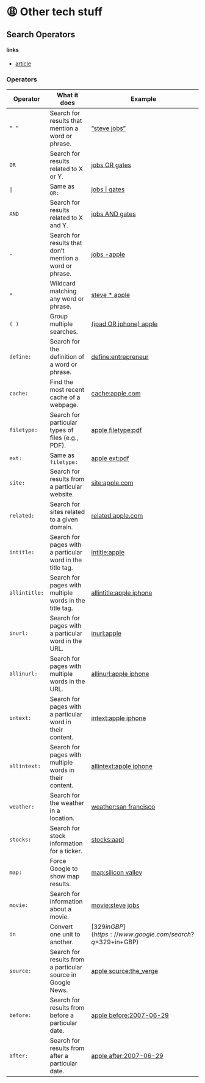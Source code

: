 # 😩 Other tech stuff

## Search Operators

#### links

-  [article](https://ahrefs.com/blog/google-advanced-search-operators)

### Operators

| Operator      | What it does                                                | Example                                                                                    |
| ------------- | ----------------------------------------------------------- | ------------------------------------------------------------------------------------------ |
| `“ ”`         | Search for results that mention a word or phrase.           | [“steve jobs”](https://www.google.com/search?q=%22steve+jobs%22)                           |
| `OR`          | Search for results related to X or Y.                       | [jobs OR gates](https://www.google.com/search?&q=jobs+OR+gates)                            |
| `\|`          | Same as `OR:`                                               | [jobs \| gates](https://www.google.com/search?q=jobs%7Cgates)                              |
| `AND`         | Search for results related to X and Y.                      | [jobs AND gates](https://www.google.com/search?&q=jobs+AND+gates)                          |
| `-`           | Search for results that don’t mention a word or phrase.     | [jobs -apple](https://www.google.com/search?q=jobs+-apple)                                 |
| `*`           | Wildcard matching any word or phrase.                       | [steve * apple](https://www.google.com/search?q=%22steve+*+apple%22)                       |
| `( )`         | Group multiple searches.                                    | [(ipad OR iphone) apple](https://www.google.com/search?q=%28ipad+OR+iphone%29+apple)       |
| `define:`     | Search for the definition of a word or phrase.              | [define:entrepreneur](https://www.google.com/search?q=define%3Aentrepreneur)               |
| `cache:`      | Find the most recent cache of a webpage.                    | [cache:apple.com](https://webcache.googleusercontent.com/search?q=cache%3Aapple.com)       |
| `filetype:`   | Search for particular types of files (e.g., PDF).           | [apple filetype:pdf](https://www.google.com/search?q=apple+filetype%3Apdf)                 |
| `ext:`        | Same as `filetype:`                                         | [apple ext:pdf](https://www.google.com/search?q=apple+ext%3Apdf)                           |
| `site:`       | Search for results from a particular website.               | [site:apple.com](https://www.google.com/search?q=site%3Aapple.com)                         |
| `related:`    | Search for sites related to a given domain.                 | [related:apple.com](https://www.google.com/search?q=related%3Aapple.com)                   |
| `intitle:`    | Search for pages with a particular word in the title tag.   | [intitle:apple](https://www.google.com/search?q=intitle%3Aapple)                           |
| `allintitle:` | Search for pages with multiple words in the title tag.      | [allintitle:apple iphone](https://www.google.com/search?q=allintitle%3Aapple+iphone)       |
| `inurl:`      | Search for pages with a particular word in the URL.         | [inurl:apple](https://www.google.com/search?q=inurl%3Aapple)                               |
| `allinurl:`   | Search for pages with multiple words in the URL.            | [allinurl:apple iphone](https://www.google.com/search?q=allinurl%3Aapple+iphone)           |
| `intext:`     | Search for pages with a particular word in their content.   | [intext:apple iphone](https://www.google.com/search?q=intext%3Aapple)                      |
| `allintext:`  | Search for pages with multiple words in their content.      | [allintext:apple iphone](https://www.google.com/search?q=allintext%3Aapple+iphone)         |
| `weather:`    | Search for the weather in a location.                       | [weather:san francisco](https://www.google.com/search?q=weather%3Asan+francisco)           |
| `stocks:`     | Search for stock information for a ticker.                  | [stocks:aapl](https://www.google.com/search?q=stocks%3Aaapl)                               |
| `map:`        | Force Google to show map results.                           | [map:silicon valley](https://www.google.com/search?q=map%3Asilicon+valley)                 |
| `movie:`      | Search for information about a movie.                       | [movie:steve jobs](https://www.google.com/search?q=movie%3Asteve+jobs)                     |
| `in`          | Convert one unit to another.                                | [$329 in GBP](https://www.google.com/search?q=$329+in+GBP)                                 |
| `source:`     | Search for results from a particular source in Google News. | [apple source:the_verge](https://www.google.com/search?q=apple+source%3Athe_verge&tbm=nws) |
| `before:`     | Search for results from before a particular date.           | [apple before:2007-06-29](https://www.google.com/search?q=apple+before%3A2007-06-29)       |
| `after:`      | Search for results from after a particular date.            | [apple after:2007-06-29](https://www.google.com/search?q=apple+after%3A2007-06-29)         |
